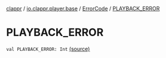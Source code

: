 [clappr](../../index.md) / [io.clappr.player.base](../index.md) / [ErrorCode](index.md) / [PLAYBACK_ERROR](.)

# PLAYBACK_ERROR

`val PLAYBACK_ERROR: Int` [(source)](https://github.com/clappr/clappr-android/tree/dev/clappr/src/main/kotlin/io/clappr/player/base/ErrorCode.kt#L5)